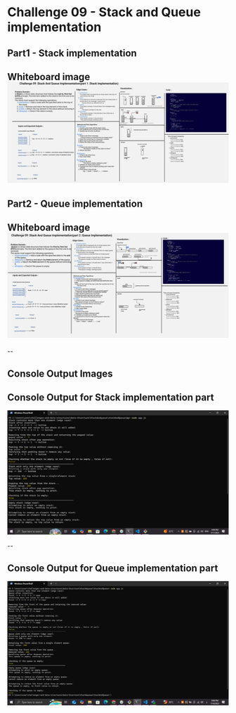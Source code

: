 # Challenge 09 - Stack and Queue implementation

## Part1 - Stack implementation

## Whiteboard image ![stack implementation](./docs/stack-whiteboard.jpg)

## Part2 - Queue implementation

## Whiteboard image ![queue implementation](./docs/queue-whiteboard.jpg)

--

## Console Output Images

## Console Output for Stack implementation part

![Console Output](./docs/stack-console-output.png)

--

## Console Output for Queue implementation part

![Console Output](./docs/queue-console-output.png)
